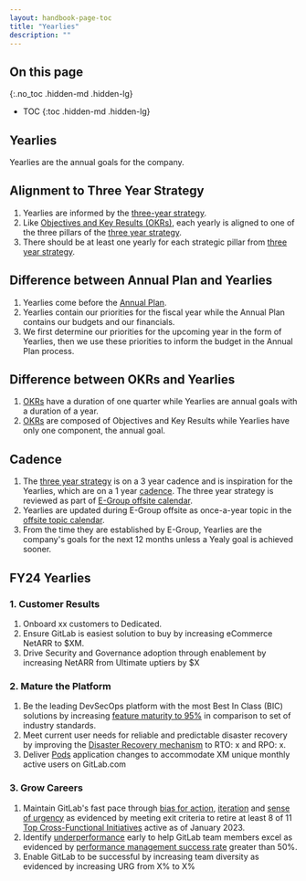 ```yaml
---
layout: handbook-page-toc
title: "Yearlies"
description: ""
---
```


## On this page
{:.no_toc .hidden-md .hidden-lg}

- TOC
{:toc .hidden-md .hidden-lg}

## Yearlies

Yearlies are the annual goals for the company. 

## Alignment to Three Year Strategy 

1. Yearlies are informed by the [three-year strategy](https://about.gitlab.com/company/strategy/). 
1. Like [Objectives and Key Results (OKRs)](https://about.gitlab.com/company/okrs/), each yearly is aligned to one of the three pillars of the [three year strategy](/company/strategy/#three-year-strategy). 
1. There should be at least one yearly for each strategic pillar from [three year strategy](/company/strategy/#three-year-strategy).

## Difference between Annual Plan and Yearlies

1. Yearlies come before the [Annual Plan](/handbook/finance/financial-planning-and-analysis/#plan). 
1. Yearlies contain our priorities for the fiscal year while the Annual Plan contains our budgets and our financials.  
1. We first determine our priorities for the upcoming year in the form of Yearlies, then we use these priorities to inform the budget in the Annual Plan process. 

## Difference between OKRs and Yearlies

1. [OKRs](https://about.gitlab.com/company/okrs/) have a duration of one quarter while Yearlies are annual goals with a duration of a year.
1. [OKRs](https://about.gitlab.com/company/okrs/) are composed of Objectives and Key Results while Yearlies have only one component, the annual goal.

## Cadence

1. The [three year strategy](/company/strategy/#three-year-strategy) is on a 3 year cadence and is inspiration for the Yearlies, which are on a 1 year [cadence](/company/cadence/#year). The three year strategy is reviewed as part of [E-Group offsite calendar](/offsite/#offsite-topic-calendar). 
1. Yearlies are updated during E-Group offsite as  once-a-year topic in the [offsite topic calendar](https://about.gitlab.com/company/offsite/#offsite-topic-calendar). 
1. From the time they are established by E-Group, Yearlies are the company's goals for the next 12 months unless a Yealy goal is achieved sooner.

## FY24 Yearlies

### 1. Customer Results 
 
1. Onboard xx customers to Dedicated. 
1. Ensure GitLab is easiest solution to buy by increasing eCommerce NetARR to $XM. 
1. Drive Security and Governance adoption through enablement by increasing NetARR from Ultimate uptiers by $X  

### 2. Mature the Platform 

1. Be the leading DevSecOps platform with the most Best In Class (BIC) solutions by increasing [feature maturity to 95%](https://about.gitlab.com/devops-tools/github-vs-gitlab/) in comparison to set of industry standards. 
1. Meet current user needs for reliable and predictable disaster recovery by improving the [Disaster Recovery mechanism](https://internal-handbook.gitlab.io/handbook/engineering/infrastructure/gitlab-com-disaster-recovery-overview/) to RTO: x and RPO: x.
1. Deliver [Pods](/direction/pods/) application changes to accommodate XM unique monthly active users on GitLab.com

### 3. Grow Careers 

1. Maintain GitLab's fast pace through [bias for action](/handbook/values/#bias-for-action), [iteration](/handbook/values/#move-fast-by-shipping-the-minimal-viable-change) and [sense of urgency](/handbook/values/#sense-of-urgency) as evidenced by meeting exit criteria to retire at least 8 of 11 [Top Cross-Functional Initiatives](/company/top-cross-functional-initiatives/#current-top-cross-functional-initiatives) active as of January 2023.
1. Identify [underperformance](/handbook/leadership/underperformance/) early to help GitLab team members excel as evidenced by [performance management success rate](/handbook/people-group/people-group-metrics/#performance-management) greater than 50%.
1. Enable GitLab to be successful by increasing team diversity as evidenced by increasing URG from X% to X%
